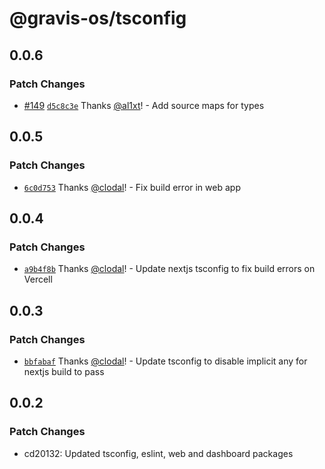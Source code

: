 # @gravis-os/tsconfig

## 0.0.6

### Patch Changes

- [#149](https://github.com/gravis-os/gravis-os/pull/149) [`d5c8c3e`](https://github.com/gravis-os/gravis-os/commit/d5c8c3ec9e9736d4871906206a653c30b14a3c22) Thanks [@al1xt](https://github.com/al1xt)! - Add source maps for types

## 0.0.5

### Patch Changes

- [`6c0d753`](https://github.com/gravis-os/gravis-os/commit/6c0d75395e7d62966fba1f6a95c36c7ed707feba) Thanks [@clodal](https://github.com/clodal)! - Fix build error in web app

## 0.0.4

### Patch Changes

- [`a9b4f8b`](https://github.com/gravis-os/gravis-os/commit/a9b4f8b07dad99d671fb54d697aaa5fedcbe099a) Thanks [@clodal](https://github.com/clodal)! - Update nextjs tsconfig to fix build errors on Vercell

## 0.0.3

### Patch Changes

- [`bbfabaf`](https://github.com/gravis-os/gravis-os/commit/bbfabaf5d155b4c1fc29c2b2d0d0103c735703e2) Thanks [@clodal](https://github.com/clodal)! - Update tsconfig to disable implicit any for nextjs build to pass

## 0.0.2

### Patch Changes

- cd20132: Updated tsconfig, eslint, web and dashboard packages
